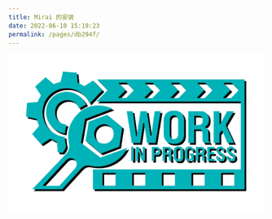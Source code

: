 ```yaml
---
title: Mirai 的安装
date: 2022-06-10 15:19:23
permalink: /pages/db294f/
---
```

![work in process](/img/vue/work_in_process.png)